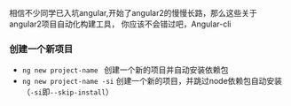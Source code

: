 相信不少同学已入坑angular,开始了angular2的慢慢长路，那么这些关于angular2项目自动化构建工具，
你应该不会错过吧，Angular-cli


### 创建一个新项目
- `ng new project-name `      创建一个新的项目并自动安装依赖包
- `ng new project-name -si`   创建一个新的项目，并跳过node依赖包自动安装（`-si`即`--skip-install`）
